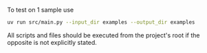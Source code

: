 To test on 1 sample use

```bash
uv run src/main.py --input_dir examples --output_dir examples
```

All scripts and files should be executed from the project's root if the opposite is not explicitly stated.
